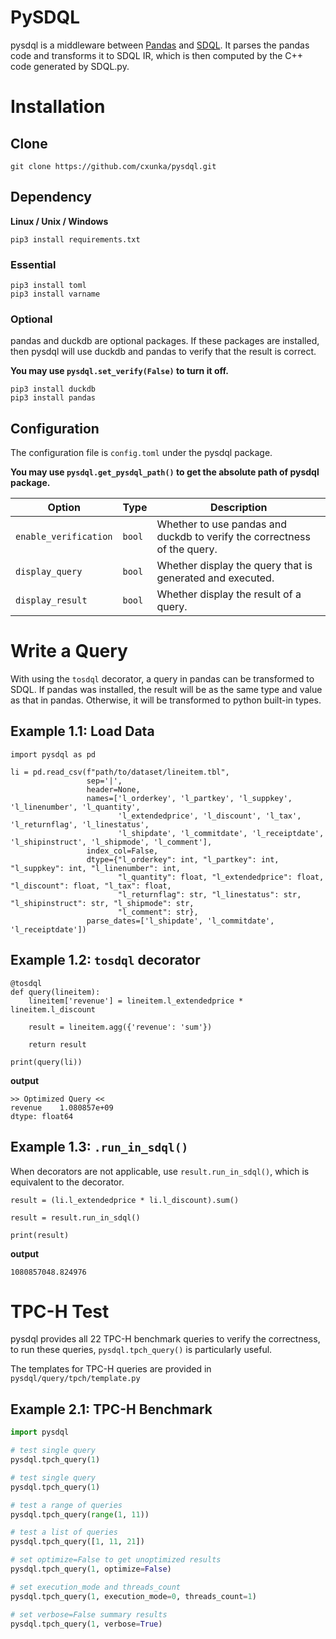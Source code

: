 # PySDQL
pysdql is a middleware between [Pandas](https://pandas.pydata.org/docs/index.html) and [SDQL](https://doi.org/10.1145/3527333). 
It parses the pandas code and transforms it to SDQL IR, which is then computed by the C++ code generated by SDQL.py.

# Installation
## Clone
```shell
git clone https://github.com/cxunka/pysdql.git
```

## Dependency
__Linux / Unix / Windows__
```
pip3 install requirements.txt
```

### Essential
```
pip3 install toml
pip3 install varname
```

### Optional
pandas and duckdb are optional packages. 
If these packages are installed, 
then pysdql will use duckdb and pandas to verify that the result is correct.

__You may use `pysdql.set_verify(False)` to turn it off.__
```
pip3 install duckdb
pip3 install pandas
```

## Configuration
The configuration file is `config.toml` under the pysdql package.

__You may use `pysdql.get_pysdql_path()` to get the absolute path of pysdql package.__

| Option | Type | Description |
| ------ | ---- | ----------- |
| `enable_verification` | `bool` | Whether to use pandas and duckdb to verify the correctness of the query. |
| `display_query` | `bool` | Whether display the query that is generated and executed. |
| `display_result` | `bool` | Whether display the result of a query. |

# Write a Query
With using the `tosdql` decorator, a query in pandas can be transformed to SDQL. 
If pandas was installed, the result will be as the same type and value as that in pandas. 
Otherwise, it will be transformed to python built-in types.

## Example 1.1: Load Data
```
import pysdql as pd

li = pd.read_csv(f"path/to/dataset/lineitem.tbl",
                 sep='|',
                 header=None,
                 names=['l_orderkey', 'l_partkey', 'l_suppkey', 'l_linenumber', 'l_quantity',
                        'l_extendedprice', 'l_discount', 'l_tax', 'l_returnflag', 'l_linestatus',
                        'l_shipdate', 'l_commitdate', 'l_receiptdate', 'l_shipinstruct', 'l_shipmode', 'l_comment'],
                 index_col=False,
                 dtype={"l_orderkey": int, "l_partkey": int, "l_suppkey": int, "l_linenumber": int,
                        "l_quantity": float, "l_extendedprice": float, "l_discount": float, "l_tax": float,
                        "l_returnflag": str, "l_linestatus": str, "l_shipinstruct": str, "l_shipmode": str,
                        "l_comment": str},
                 parse_dates=['l_shipdate', 'l_commitdate', 'l_receiptdate'])
```

## Example 1.2: `tosdql` decorator
```
@tosdql
def query(lineitem):
    lineitem['revenue'] = lineitem.l_extendedprice * lineitem.l_discount

    result = lineitem.agg({'revenue': 'sum'})

    return result

print(query(li))
```
__output__
```
>> Optimized Query <<
revenue    1.080857e+09
dtype: float64
```

## Example 1.3: `.run_in_sdql()`
When decorators are not applicable, use `result.run_in_sdql()`, 
which is equivalent to the decorator.
```
result = (li.l_extendedprice * li.l_discount).sum()

result = result.run_in_sdql()

print(result)
```
__output__
```
1080857048.824976
```

# TPC-H Test
pysdql provides all 22 TPC-H benchmark queries to verify the correctness, 
to run these queries, `pysdql.tpch_query()` is particularly useful.

The templates for TPC-H queries are provided in `pysdql/query/tpch/template.py`

## Example 2.1: TPC-H Benchmark
```python
import pysdql

# test single query
pysdql.tpch_query(1)

# test single query
pysdql.tpch_query(1)

# test a range of queries
pysdql.tpch_query(range(1, 11))

# test a list of queries
pysdql.tpch_query([1, 11, 21])

# set optimize=False to get unoptimized results
pysdql.tpch_query(1, optimize=False)

# set execution_mode and threads_count
pysdql.tpch_query(1, execution_mode=0, threads_count=1)

# set verbose=False summary results
pysdql.tpch_query(1, verbose=True)
```


